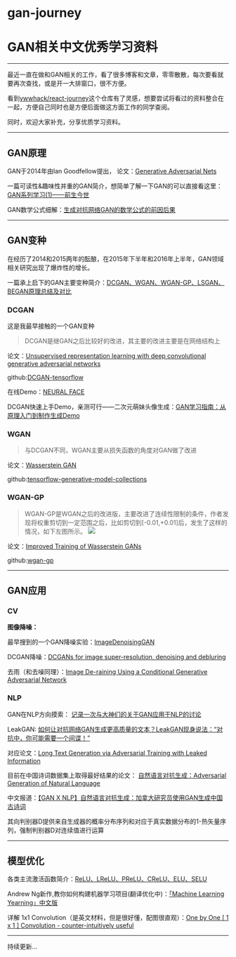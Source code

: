 # gan-journey
# GAN相关中文优秀学习资料
***
最近一直在做和GAN相关的工作，看了很多博客和文章，零零散散，每次要看就要再次查找，或是开一大排窗口，很不方便。

看到[ywwhack/react-journey](https://github.com/ywwhack/react-journey)这个仓库有了灵感，想要尝试将看过的资料整合在一起，方便自己同时也是方便后面做这方面工作的同学查阅。

同时，欢迎大家补充，分享优质学习资料。
***
## GAN原理
GAN于2014年由Ian Goodfellow提出，
论文：[Generative Adversarial Nets](http://papers.nips.cc/paper/5423-generative-adversarial-nets) 

一篇可读性&趣味性并重的GAN简介，想简单了解一下GAN的可以直接看这里：[GAN系列学习(1)——前生今世](https://mp.weixin.qq.com/s?__biz=MzUyMjE2MTE0Mw==&mid=2247484964&idx=1&sn=a859222f408a991dbade1909917595ae&chksm=f9d158bccea6d1aa5a7afb17d39c704d719a7b47613250bff50928343fe49a63a72c27e7bab0&scene=21#wechat_redirect)

GAN数学公式细解：[生成对抗网络GAN的数学公式的前因后果](https://blog.csdn.net/liuweizj12/article/details/73741434)

***

## GAN变种
在经历了2014和2015两年的酝酿，在2015年下半年和2016年上半年，GAN领域相关研究出现了爆炸性的增长。

一篇承上启下的GAN主要变种简介：[DCGAN、WGAN、WGAN-GP、LSGAN、BEGAN原理总结及对比](https://blog.csdn.net/qq_25737169/article/details/78857788)

### DCGAN
这是我最早接触的一个GAN变种
> DCGAN是继GAN之后比较好的改进，其主要的改进主要是在网络结构上

论文：[Unsupervised representation learning with deep convolutional generative adversarial networks](https://arxiv.org/abs/1511.06434)

github:[DCGAN-tensorflow](https://github.com/carpedm20/DCGAN-tensorflow)

在线Demo：[NEURAL FACE](https://carpedm20.github.io/faces/)

DCGAN快速上手Demo，亲测可行——二次元萌妹头像生成：[GAN学习指南：从原理入门到制作生成Demo](https://zhuanlan.zhihu.com/p/24767059)

### WGAN
> 与DCGAN不同，WGAN主要从损失函数的角度对GAN做了改进

论文：[Wasserstein GAN](https://arxiv.org/pdf/1701.07875.pdf)

github:[tensorflow-generative-model-collections](https://github.com/hwalsuklee/tensorflow-generative-model-collections)

### WGAN-GP
> WGAN-GP是WGAN之后的改进版，主要改进了连续性限制的条件，作者发现将权重剪切到一定范围之后，比如剪切到[-0.01,+0.01]后，发生了这样的情况，如下左图所示。
![](http://pci87zelt.bkt.clouddn.com/FjOmi2PW9VwdRrKOVHdZgZ6kXyhF)

论文：[Improved Training of Wasserstein GANs](https://arxiv.org/pdf/1704.00028.pdf)

github:[wgan-gp](https://github.com/caogang/wgan-gp)
***

## GAN应用
### CV
**图像降噪：**

最早搜到的一个GAN降噪实验：[ImageDenoisingGAN](https://github.com/manumathewthomas/ImageDenoisingGAN)

DCGAN降噪：[DCGANs for image super-resolution, denoising and debluring](http://web.stanford.edu/class/ee367/Winter2017/yan_wang_ee367_win17_report.pdf)

去雨（和去噪同理）：[Image De-raining Using a Conditional Generative Adversarial Network](https://arxiv.org/abs/1701.05957)

### NLP
GAN在NLP方向摸索：
[记录一次与大神们的关于GAN应用于NLP的讨论](https://www.jianshu.com/p/32e164883eab)

LeakGAN:
[如何让对抗网络GAN生成更高质量的文本？LeakGAN现身说法：“对抗中，你可能需要一个间谍！”](https://www.leiphone.com/news/201709/QRJPQr3jCOtY7ncQ.html)

对应论文：[Long Text Generation via Adversarial Training with Leaked Information](https://arxiv.org/pdf/1709.08624.pdf)


目前在中国诗词数据集上取得最好结果的论文：
[自然语言对抗生成：Adversarial Generation of Natural Language](https://arxiv.org/pdf/1705.10929.pdf)

中文报道：[【GAN X NLP】自然语言对抗生成：加拿大研究员使用GAN生成中国古诗词](http://m.sohu.com/n/495406061/)

其向判别器D提供来自生成器的概率分布序列和对应于真实数据分布的1-热矢量序列，强制判别器D对连续值进行运算

***
## 模型优化
各类主流激活函数简介：[ReLU、LReLU、PReLU、CReLU、ELU、SELU](https://blog.csdn.net/qq_20909377/article/details/79133981)

Andrew Ng新作,教你如何构建机器学习项目(翻译优化中)：[「Machine Learning Yearning」中文版](https://accepteddoge.github.io/machine-learning-yearning-cn/)

详解 1x1 Convolution（是英文材料，但是很好懂，配图很直观）：[One by One [ 1 x 1 ] Convolution - counter-intuitively useful](https://iamaaditya.github.io/2016/03/one-by-one-convolution/)
***
持续更新...

